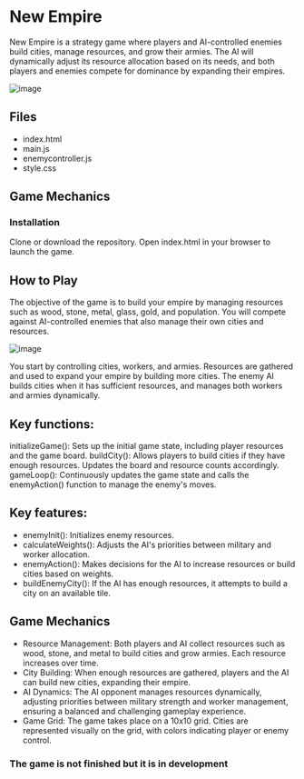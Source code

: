 # New Empire
New Empire is a strategy game where players and AI-controlled enemies build cities, manage resources, and grow their armies. The AI will dynamically adjust its resource allocation based on its needs, and both players and enemies compete for dominance by expanding their empires.

![image](https://github.com/user-attachments/assets/372c8a61-67c4-462e-8771-da62fad69d76)

## Files
- index.html
- main.js
- enemycontroller.js
- style.css
## Game Mechanics
### Installation
Clone or download the repository.
Open index.html in your browser to launch the game.
## How to Play
The objective of the game is to build your empire by managing resources such as wood, stone, metal, glass, gold, and population. You will compete against AI-controlled enemies that also manage their own cities and resources.

![image](https://github.com/user-attachments/assets/09c4864a-0f0e-44ce-8893-93b6dabe8d32)



You start by controlling cities, workers, and armies.
Resources are gathered and used to expand your empire by building more cities.
The enemy AI builds cities when it has sufficient resources, and manages both workers and armies dynamically.

## Key functions:

initializeGame(): Sets up the initial game state, including player resources and the game board.
buildCity(): Allows players to build cities if they have enough resources. Updates the board and resource counts accordingly.
gameLoop(): Continuously updates the game state and calls the enemyAction() function to manage the enemy's moves.

## Key features:

- enemyInit(): Initializes enemy resources.
- calculateWeights(): Adjusts the AI's priorities between military and worker allocation.
- enemyAction(): Makes decisions for the AI to increase resources or build cities based on weights.
- buildEnemyCity(): If the AI has enough resources, it attempts to build a city on an available tile.
  
## Game Mechanics
- Resource Management: Both players and AI collect resources such as wood, stone, and metal to build cities and grow armies. Each resource increases over time.
- City Building: When enough resources are gathered, players and the AI can build new cities, expanding their empire.
- AI Dynamics: The AI opponent manages resources dynamically, adjusting priorities between military strength and worker management, ensuring a balanced and challenging gameplay experience.
- Game Grid: The game takes place on a 10x10 grid. Cities are represented visually on the grid, with colors indicating player or enemy control.
  
### The game is not finished but it is in development
